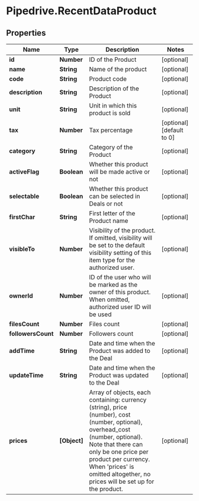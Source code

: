 # Pipedrive.RecentDataProduct

## Properties

Name | Type | Description | Notes
------------ | ------------- | ------------- | -------------
**id** | **Number** | ID of the Product | [optional] 
**name** | **String** | Name of the product | [optional] 
**code** | **String** | Product code | [optional] 
**description** | **String** | Description of the Product | [optional] 
**unit** | **String** | Unit in which this product is sold | [optional] 
**tax** | **Number** | Tax percentage | [optional] [default to 0]
**category** | **String** | Category of the Product | [optional] 
**activeFlag** | **Boolean** | Whether this product will be made active or not | [optional] 
**selectable** | **Boolean** | Whether this product can be selected in Deals or not | [optional] 
**firstChar** | **String** | First letter of the Product name | [optional] 
**visibleTo** | **Number** | Visibility of the product. If omitted, visibility will be set to the default visibility setting of this item type for the authorized user. | [optional] 
**ownerId** | **Number** | ID of the user who will be marked as the owner of this product. When omitted, authorized user ID will be used | [optional] 
**filesCount** | **Number** | Files count | [optional] 
**followersCount** | **Number** | Followers count | [optional] 
**addTime** | **String** | Date and time when the Product was added to the Deal | [optional] 
**updateTime** | **String** | Date and time when the Product was updated to the Deal | [optional] 
**prices** | **[Object]** | Array of objects, each containing: currency (string), price (number), cost (number, optional), overhead_cost (number, optional). Note that there can only be one price per product per currency. When &#39;prices&#39; is omitted altogether, no prices will be set up for the product. | [optional] 


